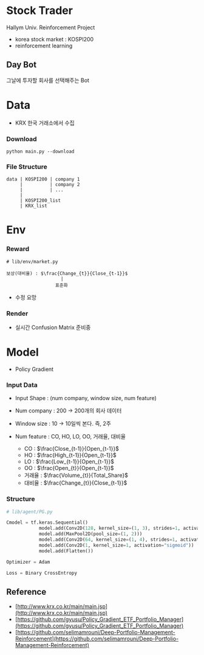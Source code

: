 # Stock Trader

Hallym Univ. Reinforcement Project

- korea stock market : KOSPI200
- reinforcement learning

## Day Bot

그날에 투자할 회사를 선택해주는 Bot

# Data

- KRX 한국 거래소에서 수집

### Download

```shell script
python main.py --download
```

### File Structure

```
data | KOSPI200 | company 1
     |          | company 2
     |          | ...
     |
     | KOSPI200_list
     | KRX_list
```

# Env

### Reward
```
# lib/env/market.py

보상(대비율) : $\frac{Change_{t}}{Close_{t-1}}$
                    |
                  표준화
```

- 수정 요망

### Render

- 실시간 Confusion Matrix 준비중


# Model

- Policy Gradient

### Input Data


- Input Shape : (num company, window size, num feature)

- Num company : 200 -> 200개의 회사 데이터
- Window size : 10  -> 10일씩 본다. 즉, 2주
- Num feature : CO, HO, LO, OO, 거래율, 대비율
    + CO : $\frac{Close_{t-1}}{Open_{t-1}}$
    + HO : $\frac{High_{t-1}}{Open_{t-1}}$
    + LO : $\frac{Low_{t-1}}{Open_{t-1}}$
    + OO : $\frac{Open_{t}}{Open_{t-1}}$
    + 거래율 : $\frac{Volume_{t}}{Total_Share}$
    + 대비율 : $\frac{Change_{t}}{Close_{t-1}}$
    

### Structure

```python
# lib/agent/PG.py

Cmodel = tf.keras.Sequential()
            model.add(Conv2D(128, kernel_size=(1, 3), strides=1, activation="relu", input_shape=input_shape))
            model.add(MaxPool2D(pool_size=(1, 2)))
            model.add(Conv2D(64, kernel_size=(1, 4), strides=1, activation="relu"))
            model.add(Conv2D(1, kernel_size=1, activation="sigmoid"))
            model.add(Flatten())

Optimizer = Adam

Loss = Binary CrossEntropy
```

## Reference 
- [http://www.krx.co.kr/main/main.jsp](http://www.krx.co.kr/main/main.jsp)
- [https://github.com/gyusu/Policy_Gradient_ETF_Portfolio_Manager](https://github.com/gyusu/Policy_Gradient_ETF_Portfolio_Manager)
- [https://github.com/selimamrouni/Deep-Portfolio-Management-Reinforcement](https://github.com/selimamrouni/Deep-Portfolio-Management-Reinforcement)